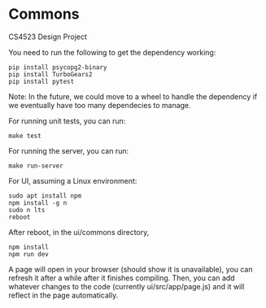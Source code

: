 # Commons
CS4523 Design Project

You need to run the following to get the dependency working:

    pip install psycopg2-binary
    pip install TurboGears2
    pip install pytest
Note: In the future, we could move to a wheel to handle the dependency if we 
eventually have too many dependecies to manage.

For running unit tests, you can run:
    
    make test

For running the server, you can run:
    
    make run-server

For UI, assuming a Linux environment:

    sudo apt install npm
    npm install -g n
    sudo n lts
    reboot
After reboot, in the ui/commons directory,
    
    npm install
    npm run dev

A page will open in your browser (should show it is unavailable),
you can refresh it after a while after it finishes compiling. Then, you can add whatever 
changes to the code (currently ui/src/app/page.js) and it will reflect 
in the page automatically.